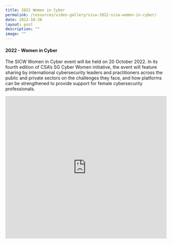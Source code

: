 ```yaml
---
title: 2022 Women in Cyber
permalink: /resources/video-gallery/sicw-2022-sicw-women-in-cyber/
date: 2022-10-20
layout: post
description: ""
image: ""
---
```

#### **2022 - Women in Cyber**

The SICW Women in Cyber event will be held on 20 October 2022. In its fourth edition of CSA’s SG Cyber Women initiative, the event will feature sharing by international cybersecurity leaders and practitioners across the public and private sectors on the challenges they face, and how platforms can be strengthened to provide support for female cybersecurity professionals.

<iframe allowfullscreen="" allow="accelerometer; autoplay; clipboard-write; encrypted-media; gyroscope; picture-in-picture; web-share" frameborder="0" title="YouTube video player" src="https://www.youtube.com/embed/mj_sWTc7dog" width="100%" height="445"></iframe>